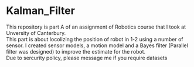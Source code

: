 # Kalman_Filter
This repository is part A of an assignment of Robotics course that I took at Unversity of Canterbury.  
This part is about locolizing the position of robot in 1-2 using a number of sensor. I created sensor models, a motion model and a Bayes filter (Parallel filter was designed) to improve the estimate for the robot. <br/>
Due to sercurity policy, please message me if you require datasets

